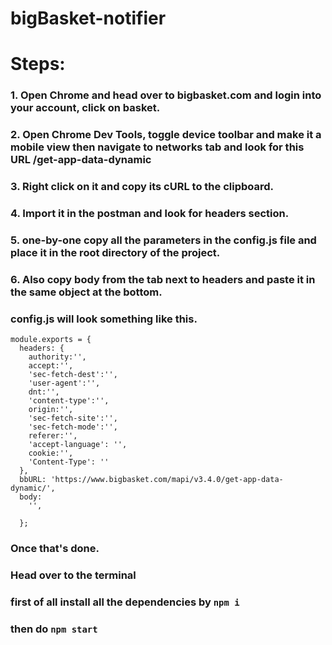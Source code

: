 # bigBasket-notifier



# Steps:

### 1. Open Chrome and head over to bigbasket.com and login into your account, click on basket.
### 2. Open Chrome Dev Tools, toggle device toolbar and make it a mobile view then navigate to networks tab and look for this URL /get-app-data-dynamic
### 3. Right click on it and copy its cURL to the clipboard.
### 4. Import it in the postman and look for headers section.
### 5. one-by-one copy all the parameters in the config.js file and place it in the root directory of the project.
### 6. Also copy body from the tab next to headers and paste it in the same object at the bottom.

### config.js will look something like this.

```
module.exports = {
  headers: {
    authority:'',
    accept:'',
    'sec-fetch-dest':'',
    'user-agent':'',
    dnt:'',
    'content-type':'',
    origin:'',
    'sec-fetch-site':'',
    'sec-fetch-mode':'',
    referer:'',
    'accept-language': '',
    cookie:'',
    'Content-Type': ''
  },
  bbURL: 'https://www.bigbasket.com/mapi/v3.4.0/get-app-data-dynamic/',
  body:
    '',
    
  };
```
### Once that's done.
### Head over to the terminal 
### first of all install all the dependencies by `npm i`
### then do `npm start`


